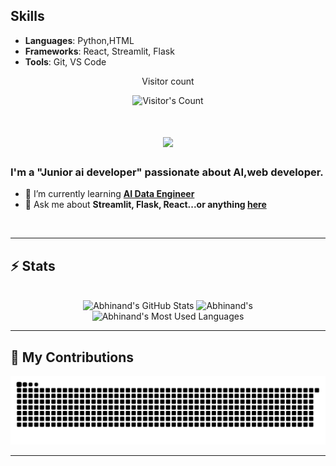 ## Skills
- **Languages**: Python,HTML
- **Frameworks**: React, Streamlit, Flask
- **Tools**: Git, VS Code

<div align="center"> 
  <p>Visitor count</p>
  <img src="https://profile-counter.glitch.me/{aabhiiih}/count.svg" alt="Visitor's Count" />
</div>
<h1 align="center">
    <img src="https://readme-typing-svg.herokuapp.com/?font=Inter&size=48&center=true&vCenter=true&width=500&height=70&color=4493F8&duration=4000&lines=Hi+There!+👋;+I'm+Abhinand+M!;" />
</h1>

### I'm a "Junior ai developer" passionate about AI,web developer.

- 🌱 I’m currently learning **[AI Data Engineer](https://www.linkedin.com/in/aabhiiih-m/)**
- 💬 Ask me about **Streamlit, Flask, React...or anything [here](https://github.com/{aabhiiih}/{aabhiiih}/issues)**

<br>



<hr>

## ⚡️ Stats

<br>

<div align=center>
  <img width=390 src="https://github-readme-stats.vercel.app/api?username=aabhiiih&theme=transparent&count_private=true&show_icons=true&rank_icon=github&locale=en" alt="Abhinand's GitHub Stats" />
  <img width=390 src="https://github-readme-streak-stats.herokuapp.com/?user=aabhiiih&theme=transparent&count_private=true&border_radius=10&locale=en" alt="Abhinand's" />
  <img width=325 src="https://github-readme-stats.vercel.app/api/top-langs?username=aabhiiih&theme=transparent&layout=donut&hide=css&langs_count=8&border_radius=10&show_icons=true&locale=en" alt="Abhinand's Most Used Languages" />
</div>

<hr>

## 🐍 My Contributions

<div align="center">
  <picture>
    <source media="(prefers-color-scheme: dark)" srcset="https://raw.githubusercontent.com/aabhiiih/aabhiiih/output/github-contribution-grid-snake-dark.svg" />
    <source media="(prefers-color-scheme: light)" srcset="https://raw.githubusercontent.com/aabhiiih/aabhiiih/output/github-contribution-grid-snake.svg" />
    <img alt="github-snake" src="https://raw.githubusercontent.com/aabhiiih/aabhiiih/output/github-contribution-grid-snake.svg" />
  </picture>
</div>

<hr>
